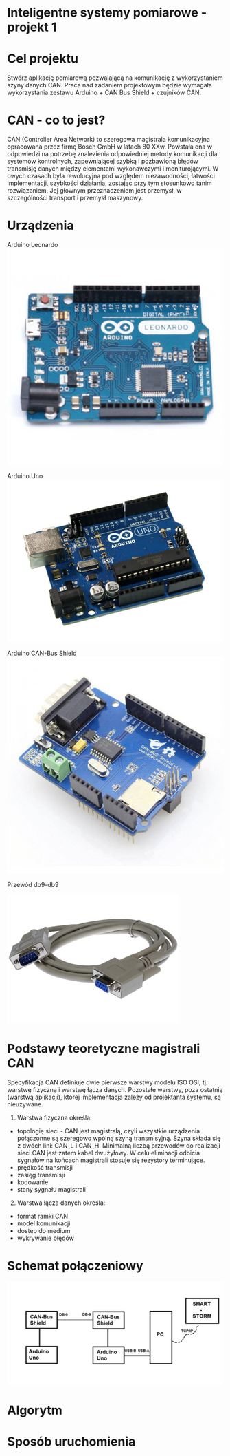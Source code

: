 # Inteligentne systemy pomiarowe - projekt 1

# Cel projektu
Stwórz aplikację pomiarową pozwalającą na komunikację z wykorzystaniem szyny danych CAN. Praca nad zadaniem projektowym będzie wymagała wykorzystania zestawu Arduino + CAN Bus Shield + czujników CAN.

# CAN - co to jest?
CAN (Controller Area Network) to szeregowa magistrala komunikacyjna opracowana przez firmę Bosch GmbH w latach 80 XXw. Powstała ona w odpowiedzi na potrzebę znalezienia odpowiedniej metody komunikacji dla systemów kontrolnych, zapewniającej szybką i pozbawioną błędów transmisję danych między elementami wykonawczymi i moniturojącymi. W owych czasach była rewolucyjna pod względem niezawodności, łatwości implementacji, szybkości działania, zostając przy tym stosunkowo tanim rozwiązaniem. Jej głownym przeznaczeniem jest przemysł, w szczególności transport i przemysł maszynowy. 

# Urządzenia
Arduino Leonardo
![Alt text](images/leonardo-1-800x800.jpg "Arduino Leonardo")

Arduino Uno
![Alt text](images/uno.jpg "Arduino Uno")

Arduino CAN-Bus Shield
![Alt text](images/shield-can-2-800x800.jpg "Arduino CAN-Bus Shield")

Przewód db9-db9

![Alt text](images/db9.jpg "Przewód db9-db9")

# Podstawy teoretyczne magistrali CAN
Specyfikacja CAN definiuje dwie pierwsze warstwy modelu ISO OSI, tj. warstwę fizyczną i warstwę łącza danych. Pozostałe warstwy, poza ostatnią (warstwą aplikacji), której implementacja zależy od projektanta systemu, są nieużywane. 

1. Warstwa fizyczna określa:
- topologię sieci - CAN jest magistralą, czyli wszystkie urządzenia połączonne są szeregowo wpólną szyną transmisyjną. Szyna składa się z dwóch lini: CAN_L i CAN_H. Minimalną liczbą przewodów do realizacji sieci CAN jest zatem kabel dwużyłowy. W celu eliminacji odbicia sygnałów na końcach magistrali stosuje się rezystory terminujące.
- prędkość transmisji
- zasięg transmisji
- kodowanie
- stany sygnału magistrali

2. Warstwa łącza danych określa:
- format ramki CAN
- model komunikacji
- dostęp do medium
- wykrywanie błędów

# Schemat połączeniowy
![Alt text](images/schemat.png "Schemat połączeniowy")

# Algorytm

# Sposób uruchomienia
